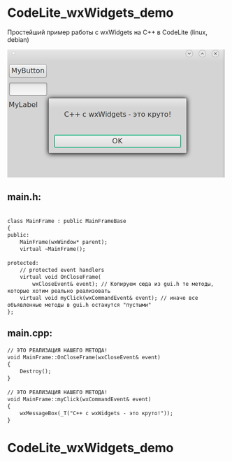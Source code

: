# CodeLite_wxWidgets_demo
Простейший пример работы с wxWidgets на C++ в CodeLite (linux, debian)

![srcreenshot](screenshot.png)

## main.h:

```

class MainFrame : public MainFrameBase
{
public:
    MainFrame(wxWindow* parent);
    virtual ~MainFrame();

protected:
    // protected event handlers
    virtual void OnCloseFrame(
        wxCloseEvent& event); // Копируем сюда из gui.h те методы, которые хотим реально реализовать
    virtual void myClick(wxCommandEvent& event); // иначе все объявленные методы в gui.h останутся "пустыми"
};
```

## main.cpp:

```
// ЭТО РЕАЛИЗАЦИЯ НАШЕГО МЕТОДА!
void MainFrame::OnCloseFrame(wxCloseEvent& event)
{
    Destroy();
}

// ЭТО РЕАЛИЗАЦИЯ НАШЕГО МЕТОДА!
void MainFrame::myClick(wxCommandEvent& event)
{
    wxMessageBox(_T("С++ с wxWidgets - это круто!"));
}
```


# CodeLite_wxWidgets_demo
